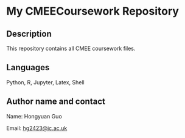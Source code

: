 # My CMEECoursework Repository

## Description

This repository contains all CMEE coursework files.

## Languages

Python, R, Jupyter, Latex, Shell

## Author name and contact

Name: Hongyuan Guo

Email: hg2423@ic.ac.uk